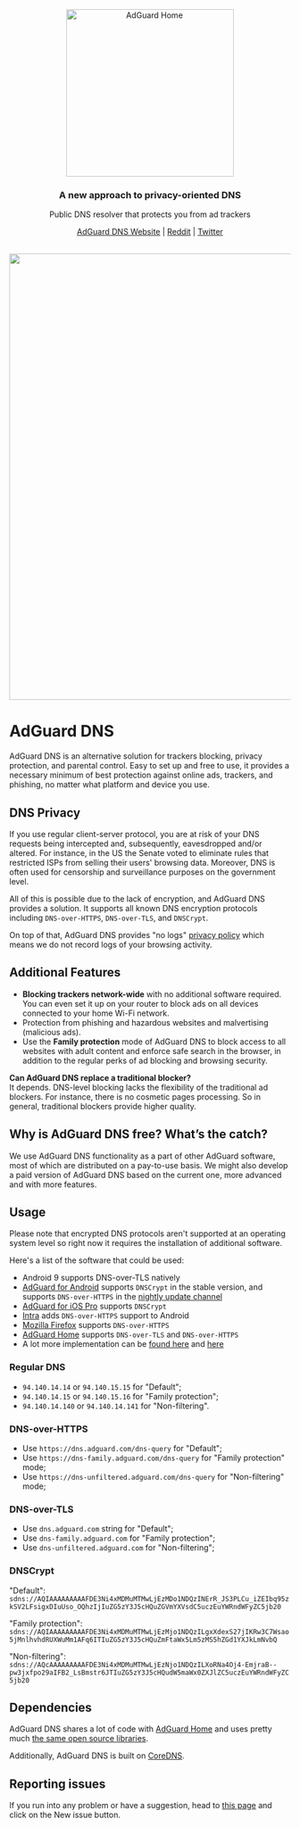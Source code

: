 &nbsp;
<p align="center">
  <img src="https://cdn.adguard.com/public/Adguard/Common/adguard_dns.svg" width="300px" alt="AdGuard Home" />
</p>
<h3 align="center">A new approach to privacy-oriented DNS</h3>
<p align="center">
    Public DNS resolver that protects you from ad trackers
</p>

<p align="center">
    <a href="https://adguard-dns.com/">AdGuard DNS Website</a> |
    <a href="https://reddit.com/r/Adguard">Reddit</a> |
    <a href="https://twitter.com/AdGuard">Twitter</a>
    <br /><br />
</p>

<p align="center">
    <img src="https://cdn.adguard.com/public/Adguard/Common/adguard_dns_map.png" width="800" />
</p>

# AdGuard DNS

AdGuard DNS is an alternative solution for trackers blocking, privacy protection, and parental control. Easy to set up and free to use, it provides a necessary minimum of best protection against online ads, trackers, and phishing, no matter what platform and device you use.

## DNS Privacy

If you use regular client-server protocol, you are at risk of your DNS requests being intercepted and, subsequently, eavesdropped and/or altered. For instance, in the US the Senate voted to eliminate rules that restricted ISPs from selling their users' browsing data. Moreover, DNS is often used for censorship and surveillance purposes on the government level. 

All of this is possible due to the lack of encryption, and AdGuard DNS provides a solution. It supports all known DNS encryption protocols including `DNS-over-HTTPS`, `DNS-over-TLS`, and `DNSCrypt`.

On top of that, AdGuard DNS provides "no logs" [privacy policy](https://adguard.com/en/privacy/dns.html) which means we do not record logs of your browsing activity.

## Additional Features

* **Blocking trackers network-wide** with no additional software required. You can even set it up on your router to block ads on all devices connected to your home Wi-Fi network.
* Protection from phishing and hazardous websites and malvertising (malicious ads). 
* Use the **Family protection** mode of AdGuard DNS to block access to all websites with adult content and enforce safe search in the browser, in addition to the regular perks of ad blocking and browsing security.

**Can AdGuard DNS replace a traditional blocker?**
<br/>
It depends. DNS-level blocking lacks the flexibility of the traditional ad blockers. For instance, there is no cosmetic pages processing. So in general, traditional blockers provide higher quality.

## Why is AdGuard DNS free? What’s the catch?

We use AdGuard DNS functionality as a part of other AdGuard software, most of which are distributed on a pay-to-use basis. We might also develop a paid version of AdGuard DNS based on the current one, more advanced and with more features.

## Usage

Please note that encrypted DNS protocols aren't supported at an operating system level so right now it requires the installation of additional software.

Here's a list of the software that could be used:

* Android 9 supports DNS-over-TLS natively
* [AdGuard for Android](https://adguard.com/en/adguard-android/overview.html) supports `DNSCrypt` in the stable version, and supports `DNS-over-HTTPS` in the [nightly update channel](https://adguard.com/beta.html)
* [AdGuard for iOS Pro](https://adguard.com/en/adguard-ios-pro/overview.html) supports `DNSCrypt`
* [Intra](https://getintra.org/) adds `DNS-over-HTTPS` support to Android
* [Mozilla Firefox](https://www.mozilla.org/firefox/) supports `DNS-over-HTTPS`
* [AdGuard Home](https://github.com/AdguardTeam/AdguardHome) supports `DNS-over-TLS` and `DNS-over-HTTPS`
* A lot more implementation can be [found here](https://dnscrypt.info/implementations) and [here](https://dnsprivacy.org/wiki/display/DP/DNS+Privacy+Clients)

### Regular DNS

* `94.140.14.14` or `94.140.15.15` for "Default";
* `94.140.14.15` or `94.140.15.16` for "Family protection";
* `94.140.14.140` or `94.140.14.141` for "Non-filtering".

### DNS-over-HTTPS

* Use `https://dns.adguard.com/dns-query` for "Default";
* Use `https://dns-family.adguard.com/dns-query` for "Family protection" mode;
* Use `https://dns-unfiltered.adguard.com/dns-query` for "Non-filtering" mode;

### DNS-over-TLS

* Use `dns.adguard.com` string for "Default";
* Use `dns-family.adguard.com` for "Family protection";
* Use `dns-unfiltered.adguard.com` for "Non-filtering";

### DNSCrypt

"Default":
`sdns://AQIAAAAAAAAAFDE3Ni4xMDMuMTMwLjEzMDo1NDQzINErR_JS3PLCu_iZEIbq95zkSV2LFsigxDIuUso_OQhzIjIuZG5zY3J5cHQuZGVmYXVsdC5uczEuYWRndWFyZC5jb20`

"Family protection":
`sdns://AQIAAAAAAAAAFDE3Ni4xMDMuMTMwLjEzMjo1NDQzILgxXdexS27jIKRw3C7Wsao5jMnlhvhdRUXWuMm1AFq6ITIuZG5zY3J5cHQuZmFtaWx5Lm5zMS5hZGd1YXJkLmNvbQ`

"Non-filtering":
`sdns://AQcAAAAAAAAAFDE3Ni4xMDMuMTMwLjEzNjo1NDQzILXoRNa4Oj4-EmjraB--pw3jxfpo29aIFB2_LsBmstr6JTIuZG5zY3J5cHQudW5maWx0ZXJlZC5uczEuYWRndWFyZC5jb20`

## Dependencies

AdGuard DNS shares a lot of code with [AdGuard Home](https://github.com/AdguardTeam/AdGuardHome) and uses pretty much [the same open source libraries](https://github.com/AdguardTeam/AdGuardHome#acknowledgments).

Additionally, AdGuard DNS is built on [CoreDNS](https://coredns.io/).

## Reporting issues

If you run into any problem or have a suggestion, head to [this page](https://github.com/AdguardTeam/AdGuardDNS/issues) and click on the New issue button.
